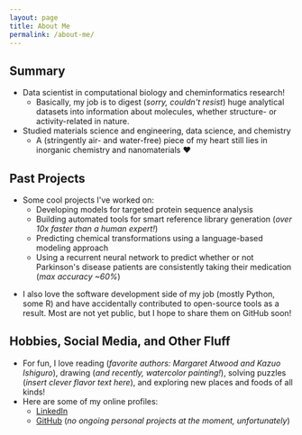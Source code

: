 ```yaml
---
layout: page
title: About Me
permalink: /about-me/
---
```


## Summary

* Data scientist in computational biology and cheminformatics research!
  - Basically, my job is to digest (_sorry, couldn't resist_) huge analytical
    datasets into information about molecules, whether structure- or activity-related
    in nature.
* Studied materials science and engineering, data science, and chemistry
  - A (stringently air- and water-free) piece of my heart still lies in
    inorganic chemistry and nanomaterials ❤

## Past Projects

* Some cool projects I've worked on:
  * Developing models for targeted protein sequence analysis
  * Building automated tools for smart reference library generation (_over 10x faster than a human expert!_)
  * Predicting chemical transformations using a language-based modeling approach
  * Using a recurrent neural network to predict whether or not Parkinson's disease
    patients are consistently taking their medication (_max accuracy ~60%_)
- I also love the software development side of my job (mostly Python, some R)
  and have accidentally contributed to open-source tools as a result.
  Most are not yet public, but I hope to share them on GitHub soon!

## Hobbies, Social Media, and Other Fluff

* For fun, I love reading (_favorite authors: Margaret Atwood and Kazuo Ishiguro_),
  drawing (_and recently, watercolor painting!_), solving puzzles (_insert clever flavor text here_),
  and exploring new places and foods of all kinds!
* Here are some of my online profiles:
  - [LinkedIn](https://www.linkedin.com/in/chjchang/)
  - [GitHub](https://github.com/christinehc) (_no ongoing personal projects at the moment, unfortunately_)
